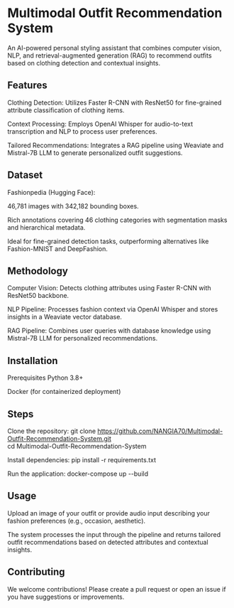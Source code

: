 # Multimodal Outfit Recommendation System
An AI-powered personal styling assistant that combines computer vision, NLP, and retrieval-augmented generation (RAG) to recommend outfits based on clothing detection and contextual insights.

## Features
Clothing Detection: Utilizes Faster R-CNN with ResNet50 for fine-grained attribute classification of clothing items.

Context Processing: Employs OpenAI Whisper for audio-to-text transcription and NLP to process user preferences.

Tailored Recommendations: Integrates a RAG pipeline using Weaviate and Mistral-7B LLM to generate personalized outfit suggestions.

## Dataset
Fashionpedia (Hugging Face):

46,781 images with 342,182 bounding boxes.

Rich annotations covering 46 clothing categories with segmentation masks and hierarchical metadata.

Ideal for fine-grained detection tasks, outperforming alternatives like Fashion-MNIST and DeepFashion.

## Methodology
Computer Vision: Detects clothing attributes using Faster R-CNN with ResNet50 backbone.

NLP Pipeline: Processes fashion context via OpenAI Whisper and stores insights in a Weaviate vector database.

RAG Pipeline: Combines user queries with database knowledge using Mistral-7B LLM for personalized recommendations.

## Installation
Prerequisites
Python 3.8+

Docker (for containerized deployment)

## Steps
Clone the repository:
git clone https://github.com/NANGIA70/Multimodal-Outfit-Recommendation-System.git  
cd Multimodal-Outfit-Recommendation-System  

Install dependencies:
pip install -r requirements.txt  

Run the application:
docker-compose up --build  

## Usage
Upload an image of your outfit or provide audio input describing your fashion preferences (e.g., occasion, aesthetic).

The system processes the input through the pipeline and returns tailored outfit recommendations based on detected attributes and contextual insights.

## Contributing
We welcome contributions! Please create a pull request or open an issue if you have suggestions or improvements.

